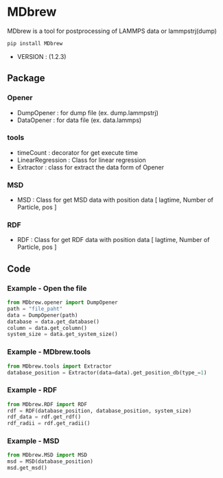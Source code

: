 # MDbrew
  
MDbrew is a tool for postprocessing of LAMMPS data or lammpstrj(dump)

~~~zsh
pip install MDbrew
~~~
- VERSION :  (1.2.3)

## Package

### Opener  
- DumpOpener : for dump file (ex. dump.lammpstrj)  
- DataOpener : for data file (ex. data.lammps)  
### tools  
- timeCount : decorator for get execute time  
- LinearRegression : Class for linear regression  
- Extractor : class for extract the data form of Opener
### MSD  
- MSD : Class for get MSD data with position data [ lagtime, Number of Particle, pos ]  
### RDF  
- RDF : Class for get RDF data with position data [ lagtime, Number of Particle, pos ]  

## Code

### Example - Open the file
~~~python
from MDbrew.opener import DumpOpener
path = "file_paht"
data = DumpOpener(path)
database = data.get_database()
column = data.get_column()
system_size = data.get_system_size()
~~~

### Example - MDbrew.tools
~~~python
from MDbrew.tools import Extractor
database_position = Extractor(data=data).get_position_db(type_=1)
~~~

### Example - RDF
~~~python
from MDbrew.RDF import RDF
rdf = RDF(database_position, database_position, system_size)
rdf_data = rdf.get_rdf()
rdf_radii = rdf.get_radii()
~~~

### Example - MSD
~~~python
from MDbrew.MSD import MSD
msd = MSD(database_position)
msd.get_msd()
~~~
